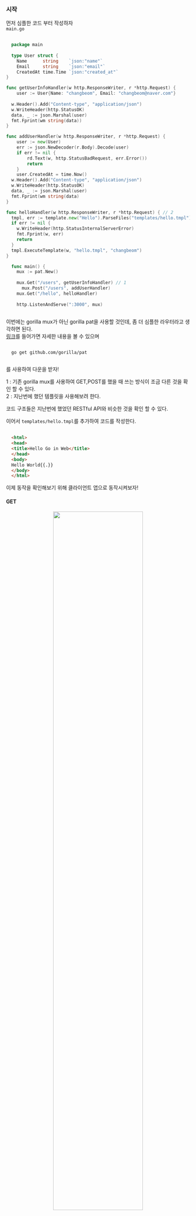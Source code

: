 ### 시작

먼저 심플한 코드 부터 작성하자 <br />
<code>main.go</code>
``` Go
  
  package main
  
  type User struct {
	Name      string    `json:"name"`
	Email     string    `json:"email"`
	CreatedAt time.Time `json:"created_at"`
}

func getUserInfoHandler(w http.ResponseWriter, r *http.Request) {
	user := User{Name: "changbeom", Email: "changbeom@naver.com"}
  
  w.Header().Add("Content-type", "application/json")
  w.WriteHeader(http.StatusOK)
  data, _ := json.Marshal(user)
  fmt.Fprint(wm string(data))
}

func addUserHandler(w http.ResponseWriter, r *http.Request) {
	user := new(User)
	err := json.NewDecoder(r.Body).Decode(user)
	if err != nil {
		rd.Text(w, http.StatusBadRequest, err.Error())
		return
	}
	user.CreatedAt = time.Now()
  w.Header().Add("Content-type", "application/json")
  w.WriteHeader(http.StatusOK)
  data, _ := json.Marshal(user)
  fmt.Fprint(wm string(data)
}

func helloHandler(w http.ResponseWriter, r *http.Request) { // 2
  tmpl, err := template.new("Hello").ParseFiles("templates/hello.tmpl")
  if err != nil {
    w.WriteHeader(http.StatusInternalServerError)
    fmt.Fprint(w, err)
    return
  }
  tmpl.ExecuteTemplate(w, "hello.tmpl", "changbeom")
}

  func main() {
    mux := pat.New()
    
    mux.Get("/users", getUserInfoHandler) // 1
	  mux.Post("/users", addUserHandler)
    mux.Get("/hello", helloHandler)
    
    http.ListenAndServe(":3000", mux)
    
```

이번에는 gorilla mux가 아닌 gorilla pat을 사용할 것인데, 좀 더 심플한 라우터라고 생각하면 된다. <br />
[링크](https://github.com/gorilla/pat)를 들어가면 자세한 내용을 볼 수 있으며  <br />

``` Linux
  
  go get github.com/gorilla/pat
  
```
를 사용하여 다운을 받자! <br />

1 : 기존 gorilla mux를 사용하여 GET,POST를 했을 때 쓰는 방식이 조금 다른 것을 확인 할 수 있다.  <br />
2 : 지난번에 했던 템플릿을 사용해보려 한다.

코드 구조들은 지난번에 했었던 RESTful API와 비슷한 것을 확인 할 수 있다. <br />

이어서 <code>templates/hello.tmpl</code>를 추가하여 코드를 작성한다.

``` html
  
  <html>
  <head>
  <title>Hello Go in Web</title>
  </head>
  <body> 
  Hello World{{.}}
  </body>
  </html>

```

이제 동작을 확인해보기 위해 클라이언트 앱으로 동작시켜보자! <br />
#### GET
<p align = "center"> <img src = "https://user-images.githubusercontent.com/33046341/93737442-2ea4eb80-fc1e-11ea-96f9-c659aae860d0.png" width = 70%> </img></p>

#### POST
<p align = "center"> <img src = "https://user-images.githubusercontent.com/33046341/93737515-6318a780-fc1e-11ea-8fbf-7c5401b84683.png" width = 70%> </img></p>

#### Hello
<p align = "center"> <img src = "https://user-images.githubusercontent.com/33046341/93737547-79befe80-fc1e-11ea-8121-f1f5709a5f52.png" width = 70%> </img></p>

이렇게 결과를 확인 할 수 있다. 이제 매번 JSON을 쓰고, 템플릿을 전하는게 귀찮기 때문에 간단하게 해주는 패키지를 추가할 것인데,  <br />
(unrolled -render)(https://github.com/unrolled/render)이다. 해당 링크에 들어가면 자세한 내용이 나오며,
설치는 
``` Linux
  
  github.com/unrolled/render
  
```
으로 해주면 된다. <br />

사용법은 간단하다. 먼저 전역변수인 rd를 추가해준다. <br />

``` Go

  var rd *render.Render
  
```
이렇게 하면 render의 패키지가 import하게 된다. <br />

그 다음 <code>main.go</code>에서 인스턴스를 만든뒤 코드를 수정해준다. <br />

``` Go

  func getUserInfoHandler(w http.ResponseWriter, r *http.Request) {
    user := User{Name: "tucker", Email: "tucker@naver.com"}

    rd.JSON(w, http.StatusOK, user) // 1
  }
  
  func addUserHandler(w http.ResponseWriter, r *http.Request) {
    user := new(User)
    err := json.NewDecoder(r.Body).Decode(user)
    if err != nil {
      rd.Text(w, http.StatusBadRequest, err.Error())
      return
    }
    user.CreatedAt = time.Now()
    rd.JSON(w, http.StatusOK, user)
  }
  
  func helloHandler(w http.ResponseWriter, r *http.Request) {
    rd.HTML(w, http.StatusOK, "hello", "Tucker") // 2
  }
  
  func main() {
    rd = render.New() // 2
    mux := pat.New()

    mux.Get("/users", getUserInfoHandler)
    mux.Post("/users", addUserHandler)
    mux.Get("/hello", helloHandler)
    
    http.ListenAndServe(":3000", n)
}

```

1 : 첫번째 인자가 ResponseWriter, 두번째 인자가 status, 세번째 인자가 JSON으로 바꾸고싶은 인스턴스이다. 이 한줄로 끝이 난다. <br />
2 : 첫번째 인자가 ResponseWriter, 두번째 인자가 status, 세번째 인자가 템플릿 파일, 네번째 인자가 템플릿에 넣을 인스턴스 값이다. <br />

이제 실행을 시켜보자 <br />

#### GET
<p align = "center"> <img src = "https://user-images.githubusercontent.com/33046341/93738378-99efbd00-fc20-11ea-831a-7011859751f2.png" width = 70%> </img></p>

#### POST
<p align = "center"> <img src = "https://user-images.githubusercontent.com/33046341/93738408-ac69f680-fc20-11ea-86b3-daf4379b04a5.png" width = 70%> </img></p>

#### HELLO
<p align = "center"> <img src = "https://user-images.githubusercontent.com/33046341/93738499-e4713980-fc20-11ea-99fe-0ec66ab184e1.png" width = 70%> </img></p>

그리고 Hello 템플릿에서 .tmpl외에도 .HTML이 될 수 있는데 이 때 템플릿을 .HTML로 변경하면 클라이언트 앱에서 읽어오지 못한다. <br />
HTML도 읽어 줄 수 있게 하기 위해 Main 부분을 수정해준다. <Br />

``` Go
  
  func main() {
	rd = render.New(render.Options{
    Directory:  "template",
		Extensions: []string{".html", ".tmpl"},
	})
	mux := pat.New()

	mux.Get("/users", getUserInfoHandler)
	mux.Post("/users", addUserHandler)
	mux.Get("/hello", helloHandler)

	http.ListenAndServe(":3000", n)
}

```

Extensions이라는 옵션이 있는데 템플릿을 읽어올 때 어떤 확장자를 읽을지 알려주는 옵션이다. <br />
마찬가지로 디렉토리가 바뀔 수 있는데, 어떤 디렉토리를 읽고자 하는지 사용하는 옵션이다. <br />

이번에는 템플릿에 어떤 레이아웃을 추가하는 것을 해보고자한다. <br />
저번 시간에 템플릿을 기능에 따라 2개 나누었듯이 나눠보자! <br />

<code>template/body.html</code>

``` HTML
  
  Name: {{.Name}}
  Email : {{.Email}}
  
```

그리고 <code>template/hello.HTML</code>를 body를 넣을 부분을 수정해주자! <br />

``` HTML
  
 <html>
  <head>
  <title>Hello Go in Web</title>
  </head>
  <body> 
  Hello World
  {{ yield }}
  </body>
</html> 

```

그리고 다시 돌아와 Main 부분을 수정해준다. <Br />

``` Go

  func helloHandler(w http.ResponseWriter, r *http.Request) {
    user := User{Name: "tucker", Email: "tucker@naver.com"} // 1
    rd.HTML(w, http.StatusOK, "body", user)
  }
  
  func main() {
	rd = render.New(render.Options{
    Directory:  "template",
		Extensions: []string{".html", ".tmpl"},
    Layout:     "hello",
	})
	mux := pat.New()

	mux.Get("/users", getUserInfoHandler)
	mux.Post("/users", addUserHandler)
	mux.Get("/hello", helloHandler)

	http.ListenAndServe(":3000", n)
}

```
1 : body 템플릿에 넣어주기 위해 수정했다.

이 상태에서 실행하게 되면
<p align = "center"> <img src = "https://user-images.githubusercontent.com/33046341/93739238-cdcbe200-fc22-11ea-82c3-11b1a3f03d97.png" width = 70%> </img></p>

정상적으로 작동 되는 것을 확인 할 수 있다.

body는 {{ yield }}로 템플릿을 지정했지만 title부분도 템플릿으로 지정해주고 싶다면 이렇게 수정해주면 된다.

``` HTML
  
 <html>
  <head>
  <title>{{ partial "title" }}</title>
  </head>
  <body> 
  Hello World
  {{ yield }}
  </body>
</html> 

```
이렇게 만들어 준 뒤 title에 해당하는 템플릿을 만들면 된다! <br />
</code>template/title-body.html<code>

``` HTML

  Partial Go in Web
  
```
title-body라고 이름을 만들면 layout에서 해당 title에 해당하는 이름과 main.go의 body값을 읽은 부분을 채워주게 된다.
<p align = "center"> <img src = "https://user-images.githubusercontent.com/33046341/93739730-ee486c00-fc23-11ea-957c-6f5bb9dcbf41.png" width = 70%> </img></p>

마지막으로 설치해볼 패키지는 negroni라는 패키지인데 HTTP 미들웨어이다. <br />
기본적으로 많이 쓰이는 부가기능들을 제공하는 패키지 라고 생각하면 된다. <br />

[링크](https://github.com/urfave/negroni)에 들어가면 자세한 내용을 알 수 있는데
기본적으로 제공하는 것이 Recovery, Logger, Static이다.

이것 또한 설치한다.

``` Linux
  
  go get github.com/urfave/negroni
  
```
main.go를 수정하기 앞서 public 폴더에 index.html을 생성한다. <br />
``` HTML

  <html>
    <head>
        <title>Go in Web 11</title>
    </head>
    <body>
        <h1>Hello Go in Web</h1>
    </body>
</html>

```
기본적인 것을 사용할 때는 간단한데 <br />
``` Go

    func main() {
    rd = render.New(render.Options{
      Directory:  "template",
      Extensions: []string{".html", ".tmpl"},
      Layout:     "hello",
    })
    mux := pat.New()

    mux.Get("/users", getUserInfoHandler)
    mux.Post("/users", addUserHandler)
    mux.Get("/hello", helloHandler)

    n := negroni.Classic() // 1
    n.UseHandler(mux) // 2
    http.ListenAndServe(":3000", n) // 3
  }

```

1 : 이걸 사용하면 핸들러가 하나 나온다.
2 : mux를 매핑해서 부가기능들을 추가해준다.
3 : 핸들러의 n을 추가해준다.

그러면 n이 가지고 있는것이 기본 파일 서버를 가지고 있고, log를 찍는 기능을 제공하고 있다. <br />
실행해보면 <br />
정상적으로 화면이 나오고, <br />
<p align = "center"> <img src = "https://user-images.githubusercontent.com/33046341/93740271-200e0280-fc25-11ea-8361-380550c609d0.png" width = 70%> </img></p>

터미널창에 log가 찍힌 것을 확인 할 수 있다. <br />
<p align = "center"> <img src = "https://user-images.githubusercontent.com/33046341/93740537-aaeefd00-fc25-11ea-9e79-4273c75a0321.png" width = 70%> </img></p>
<p align = "center"> <img src = "https://user-images.githubusercontent.com/33046341/93740641-e12c7c80-fc25-11ea-8889-e5a67a9907d9.png" width = 70%> </img></p>

### 풀소스
<code>main.go</code>
``` Go
  
  package main

  import (
    "encoding/json"
    "net/http"
    "time"

    "github.com/gorilla/pat"
    "github.com/unrolled/render"
    "github.com/urfave/negroni"
  )

  var rd *render.Render

  type User struct {
    Name      string    `json:"name"`
    Email     string    `json:"email"`
    CreatedAt time.Time `json:"created_at"`
  }

  func getUserInfoHandler(w http.ResponseWriter, r *http.Request) {
    user := User{Name: "tucker", Email: "tucker@naver.com"}

    rd.JSON(w, http.StatusOK, user)
  }

  func addUserHandler(w http.ResponseWriter, r *http.Request) {
    user := new(User)
    err := json.NewDecoder(r.Body).Decode(user)
    if err != nil {
      rd.Text(w, http.StatusBadRequest, err.Error())
      return
    }
    user.CreatedAt = time.Now()
    rd.JSON(w, http.StatusOK, user)
  }

  func helloHandler(w http.ResponseWriter, r *http.Request) {
    user := User{Name: "tucker", Email: "tucker@naver.com"}
    rd.HTML(w, http.StatusOK, "body", user)
  }

  func main() {
    rd = render.New(render.Options{
      Directory:  "template",
      Extensions: []string{".html", ".tmpl"},
      Layout:     "hello",
    })
    mux := pat.New()

    mux.Get("/users", getUserInfoHandler)
    mux.Post("/users", addUserHandler)
    mux.Get("/hello", helloHandler)

    n := negroni.Classic()
    n.UseHandler(mux)
    http.ListenAndServe(":3000", n)
  }

```
<code>template/body.html</code>
``` HTML 
  
  Name: {{.Name}}
  Email: {{.Email}}

```
<code>template/hello.html</code>
``` Go
  
  <html>
  <head>
  <title>{{ partial "title" }}</title>
  </head>
  <body> 
  Hello World
  {{ yield }}
  </body>
  </html>

```

<code>template/title-body.html</code>
``` Go
  
  Partial Go in Web
  
```

<code>public/index.html</code>
``` Go
  
  <html>
      <head>
          <title>Go in Web 11</title>
      </head>
      <body>
          <h1>Hello Go in Web</h1>
      </body>
  </html>
```
